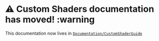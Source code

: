# :warning: Custom Shaders documentation has moved! :warning

This documentation now lives in
[`Documentation/CustomShaderGuide`](../../../../Documentation/CustomShaderGuide/README.md)
